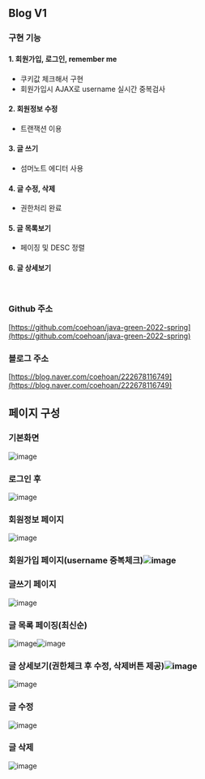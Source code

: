 ## Blog V1
### 구현 기능
#### 1. 회원가입, 로그인, remember me
- 쿠키값 체크해서 구현
- 회원가입시 AJAX로 username 실시간 중복검사
#### 2. 회원정보 수정
- 트랜잭션 이용
#### 3. 글 쓰기
- 섬머노트 에디터 사용
#### 4. 글 수정, 삭제
- 권한처리 완료
#### 5. 글 목록보기
- 페이징 및 DESC 정렬
#### 6. 글 상세보기
<br>

### Github 주소
[https://github.com/coehoan/java-green-2022-spring](https://github.com/coehoan/java-green-2022-spring)

### 블로그 주소
[https://blog.naver.com/coehoan/222678116749](https://blog.naver.com/coehoan/222678116749)
<br>

## 페이지 구성
### 기본화면
![image](https://user-images.githubusercontent.com/97711652/165732165-b2bf4344-86e7-40fb-820d-92a45bf27623.png)

### 로그인 후
![image](https://user-images.githubusercontent.com/97711652/165732282-5fbce231-2c3b-4ca6-a5fa-a70c782f9908.png)

### 회원정보 페이지
![image](https://user-images.githubusercontent.com/97711652/165732489-5c637a88-d06d-417d-9a6d-84df98297ba1.png)

### 회원가입 페이지(username 중복체크)![image](https://user-images.githubusercontent.com/97711652/165732942-83cc30d3-b2e1-4b26-900a-48e82cfabcfd.png)

### 글쓰기 페이지
![image](https://user-images.githubusercontent.com/97711652/165732418-d667bb80-661f-4db5-bd07-72f7431069d0.png)

### 글 목록 페이징(최신순)
![image](https://user-images.githubusercontent.com/97711652/165733245-4a639504-8c15-4824-ad8a-49c1f9080436.png)![image](https://user-images.githubusercontent.com/97711652/165733301-d175057d-fc8d-4f2f-b222-2551490ea044.png)

### 글 상세보기(권한체크 후 수정, 삭제버튼 제공)![image](https://user-images.githubusercontent.com/97711652/165733413-bbaf819f-69f6-4551-979f-01d8e3213ab1.png)
![image](https://user-images.githubusercontent.com/97711652/165733421-9b510c82-986a-4086-b0eb-6c170f2aebeb.png)

### 글 수정
![image](https://user-images.githubusercontent.com/97711652/165733551-6779b582-e233-41bb-89d1-f253e3c6c40e.png)

### 글 삭제
![image](https://user-images.githubusercontent.com/97711652/165734153-b0d3979b-115c-4efb-aa9b-832739d7e236.png)
